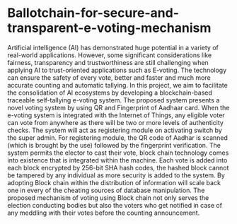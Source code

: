 # Ballotchain-for-secure-and-transparent-e-voting-mechanism
Artificial intelligence (AI) has demonstrated huge potential in a variety of real-world applications. However, some significant considerations like fairness, transparency and trustworthiness are still challenging when applying AI to trust-oriented applications such as E-voting. The technology can ensure the safety of every vote, better and faster and much more accurate counting and automatic tallying. In this project, we aim to facilitate the consolidation of AI ecosystems by developing a blockchain-based traceable self-tallying e-voting system. The proposed system presents a novel voting system by using QR and Fingerprint of Aadhaar card. When the e-voting system is integrated with the Internet of Things, any eligible voter can vote from anywhere as there will be two or more levels of authenticity checks. The system will act as registering module on activating switch by the super admin. For registering module, the QR code of Aadhar is scanned (which is brought by the use) followed by the fingerprint verification. The system permits the elector to cast their vote, block chain technology comes into existence that is integrated within the machine. Each vote is added into each block encrypted by 256-bit SHA hash codes, the hashed block cannot be tampered by any individual as more security is added to the system. By adopting Block chain within the distribution of information will scale back one in every of the cheating sources of database manipulation. The proposed mechanism of voting using Block chain not only serves the election conducting bodies but also the voters who get notified in case of any meddling with their votes before the counting announcement.
